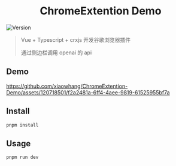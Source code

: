 <h1 align="center">ChromeExtention Demo</h1>
<p>
  <img alt="Version" src="https://img.shields.io/badge/version-1.0.0-blue.svg?cacheSeconds=2592000" />
</p>


> Vue + Typescript + crxjs 开发谷歌浏览器插件
>
> 通过侧边栏调用 openai 的 api 

## Demo


https://github.com/xiaowhang/ChromeExtention-Demo/assets/120718501/f2a2481a-6ff4-4aee-9819-61525955bf7a


## Install

```sh
pnpm install
```

## Usage

```sh
pnpm run dev
```

